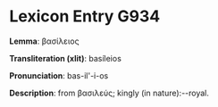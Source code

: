 # Lexicon Entry G934

**Lemma**: βασίλειος

**Transliteration (xlit)**: basíleios

**Pronunciation**: bas-il'-i-os

**Description**:
from βασιλεύς; kingly (in nature):--royal.
